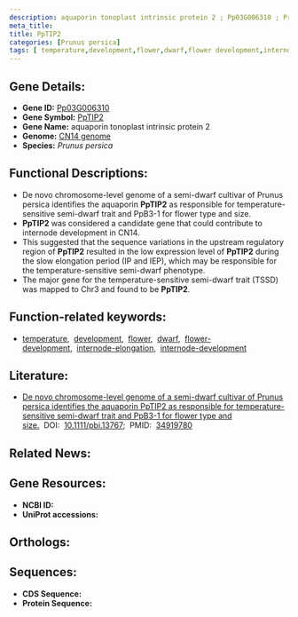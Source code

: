 ```yaml
---
description: aquaporin tonoplast intrinsic protein 2 ; Pp03G006310 ; Prunus persica
meta_title:
title: PpTIP2
categories: [Prunus persica]
tags: [ temperature,development,flower,dwarf,flower development,internode elongation,internode development ]
---
```


## Gene Details:
- **Gene ID:** [Pp03G006310]()
- **Gene Symbol:** <u>PpTIP2</u>
- **Gene Name:** aquaporin tonoplast intrinsic protein 2
- **Genome:** [CN14 genome]()
- **Species:** *Prunus persica*

## Functional Descriptions:
   - De novo chromosome-level genome of a semi-dwarf cultivar of Prunus persica identifies the aquaporin **PpTIP2** as responsible for temperature-sensitive semi-dwarf trait and PpB3-1 for flower type and size.
   - **PpTIP2** was considered a candidate gene that could contribute to internode development in CN14.
   - This suggested that the sequence variations in the upstream regulatory region of **PpTIP2** resulted in the low expression level of **PpTIP2** during the slow elongation period (IP and IEP), which may be responsible for the temperature-sensitive semi-dwarf phenotype.
   - The major gene for the temperature-sensitive semi-dwarf trait (TSSD) was mapped to Chr3 and found to be **PpTIP2**.

## Function-related keywords:
   - [temperature](/tags/temperature/),&nbsp;&nbsp;[development](/tags/development/),&nbsp;&nbsp;[flower](/tags/flower/),&nbsp;&nbsp;[dwarf](/tags/dwarf/),&nbsp;&nbsp;[flower-development](/tags/flower-development/),&nbsp;&nbsp;[internode-elongation](/tags/internode-elongation/),&nbsp;&nbsp;[internode-development](/tags/internode-development/)

## Literature:
   - [De novo chromosome-level genome of a semi-dwarf cultivar of Prunus persica identifies the aquaporin PpTIP2 as responsible for temperature-sensitive semi-dwarf trait and PpB3-1 for flower type and size.](https://doi.org/10.1111/pbi.13767)&nbsp;&nbsp;DOI:&nbsp;&nbsp;[10.1111/pbi.13767](https://doi.org/10.1111/pbi.13767);&nbsp;&nbsp;PMID:&nbsp;&nbsp;[34919780](https://pubmed.ncbi.nlm.nih.gov/34919780/)

## Related News:

## Gene Resources:
- **NCBI ID:**  [](https://www.ncbi.nlm.nih.gov/gene/?term=)
- **UniProt accessions:**  [](https://www.uniprot.org/uniprotkb//entry)

## Orthologs:

## Sequences:
- **CDS Sequence:**
- **Protein Sequence:**

